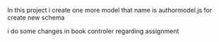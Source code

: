 In this project i create one more model that name is  authormodel.js for create new schema

i do some  changes in book controler regarding assignment 
